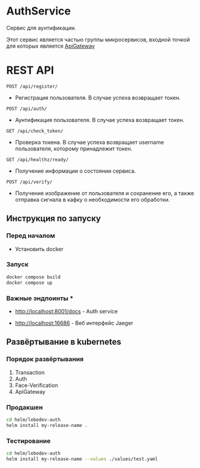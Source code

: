 # AuthService

Сервис для аунтификации.

Этот сервис является частью группы микросервисов, входной точкой для которых является [ApiGateway](https://hub.mos.ru/shift-python/y2024/homeworks/plebedev/api-gateway)

# REST API

`POST /api/register/`

- Регистрация пользователя. В случае успеха возвращает токен.

`POST /api/auth/`

- Аунтификация пользователя. В случае успеха возвращает токен.

`GET /api/check_token/`

- Проверка токена. В случае успеха возвращает username пользователя, которому принадлежит токен.

`GET /api/healthz/ready/`

- Получение информации о состоянии сервиса.

`POST /api/verify/`

- Получение изображение от пользователя и сохранение его, а также отправка сигнала в кафку о необходимости его обработки.

## Инструкция по запуску

### Перед началом

* Установить docker

### Запуск

```bash
docker compose build
docker compose up
```

### Важные эндпоинты *

* [http://localhost:8001/docs](http://localhost:8001/docs) - Auth service

* [http://localhost:16686](http://localhost:16686) - Веб интерфейс Jaeger

## Развёртывание в kubernetes

### Порядок развёртывания

1. Transaction
2. Auth
3. Face-Verification
4. ApiGateway

### Продакшен

```bash
cd helm/lebedev-auth
helm install my-release-name .
```

### Тестирование

```bash
cd helm/lebedev-auth
helm install my-release-name --values ./values/test.yaml
```